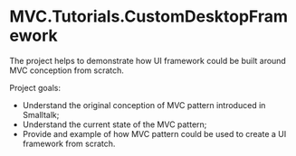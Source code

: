 # MVC.Tutorials.CustomDesktopFramework
The project helps to demonstrate how UI framework could be built around MVC conception from scratch.

Project goals:
- Understand the original conception of MVC pattern introduced in Smalltalk;
- Understand the current state of the MVC pattern;
- Provide and example of how MVC pattern could be used to create a UI framework from scratch.
